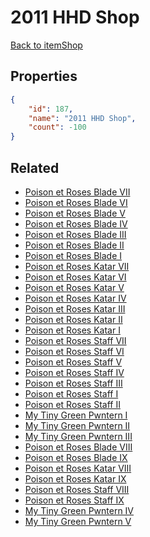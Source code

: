 # 2011 HHD Shop

<no description available>

[Back to itemShop](../item-shops.md)

## Properties

```json
{
    "id": 187,
    "name": "2011 HHD Shop",
    "count": -100
}
```

## Related

- [Poison et Roses Blade VII](../items/5082-poison-et-roses-blade-vii.md)
- [Poison et Roses Blade VI](../items/5083-poison-et-roses-blade-vi.md)
- [Poison et Roses Blade V](../items/5084-poison-et-roses-blade-v.md)
- [Poison et Roses Blade IV](../items/5085-poison-et-roses-blade-iv.md)
- [Poison et Roses Blade III](../items/5086-poison-et-roses-blade-iii.md)
- [Poison et Roses Blade II](../items/5087-poison-et-roses-blade-ii.md)
- [Poison et Roses Blade I](../items/5088-poison-et-roses-blade-i.md)
- [Poison et Roses Katar VII](../items/5089-poison-et-roses-katar-vii.md)
- [Poison et Roses Katar VI](../items/5090-poison-et-roses-katar-vi.md)
- [Poison et Roses Katar V](../items/5091-poison-et-roses-katar-v.md)
- [Poison et Roses Katar IV](../items/5092-poison-et-roses-katar-iv.md)
- [Poison et Roses Katar III](../items/5093-poison-et-roses-katar-iii.md)
- [Poison et Roses Katar II](../items/5094-poison-et-roses-katar-ii.md)
- [Poison et Roses Katar I](../items/5095-poison-et-roses-katar-i.md)
- [Poison et Roses Staff VII](../items/5096-poison-et-roses-staff-vii.md)
- [Poison et Roses Staff VI](../items/5097-poison-et-roses-staff-vi.md)
- [Poison et Roses Staff V](../items/5098-poison-et-roses-staff-v.md)
- [Poison et Roses Staff IV](../items/5099-poison-et-roses-staff-iv.md)
- [Poison et Roses Staff III](../items/5100-poison-et-roses-staff-iii.md)
- [Poison et Roses Staff I](../items/5102-poison-et-roses-staff-i.md)
- [Poison et Roses Staff II](../items/5101-poison-et-roses-staff-ii.md)
- [My Tiny Green Pwntern I](../items/5123-my-tiny-green-pwntern-i.md)
- [My Tiny Green Pwntern II](../items/5124-my-tiny-green-pwntern-ii.md)
- [My Tiny Green Pwntern III](../items/5125-my-tiny-green-pwntern-iii.md)
- [Poison et Roses Blade VIII](../items/13503-poison-et-roses-blade-viii.md)
- [Poison et Roses Blade IX](../items/13504-poison-et-roses-blade-ix.md)
- [Poison et Roses Katar VIII](../items/13505-poison-et-roses-katar-viii.md)
- [Poison et Roses Katar IX](../items/13506-poison-et-roses-katar-ix.md)
- [Poison et Roses Staff VIII](../items/13507-poison-et-roses-staff-viii.md)
- [Poison et Roses Staff IX](../items/13508-poison-et-roses-staff-ix.md)
- [My Tiny Green Pwntern IV](../items/13509-my-tiny-green-pwntern-iv.md)
- [My Tiny Green Pwntern V](../items/13510-my-tiny-green-pwntern-v.md)

